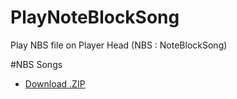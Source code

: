 # PlayNoteBlockSong
Play NBS file on Player Head (NBS : NoteBlockSong)

#NBS Songs
* [Download .ZIP](http://www.mediafire.com/download/ln48z22n7pdgilp/Tracks.zip)
